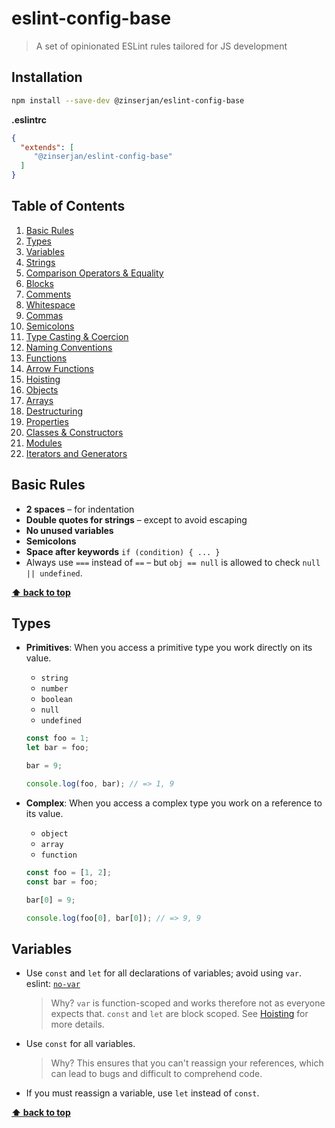 # eslint-config-base

> A set of opinionated ESLint rules tailored for JS development

## Installation

```bash
npm install --save-dev @zinserjan/eslint-config-base
```

**.eslintrc**

```json
{
  "extends": [
     "@zinserjan/eslint-config-base"
  ]
}
```

## Table of Contents

  1. [Basic Rules](#basic-rules)
  1. [Types](#types)
  1. [Variables](#variables)
  1. [Strings](#strings)
  1. [Comparison Operators & Equality](#comparison-operators--equality)
  1. [Blocks](#blocks)
  1. [Comments](#comments)
  1. [Whitespace](#whitespace)
  1. [Commas](#commas)
  1. [Semicolons](#semicolons)
  1. [Type Casting & Coercion](#type-casting--coercion)
  1. [Naming Conventions](#naming-conventions)
  1. [Functions](#functions)
  1. [Arrow Functions](#arrow-functions)
  1. [Hoisting](#hoisting)
  1. [Objects](#objects)
  1. [Arrays](#arrays)
  1. [Destructuring](#arrays)
  1. [Properties](#properties)
  1. [Classes & Constructors](#classes--constructors)
  1. [Modules](#modules)
  1. [Iterators and Generators](#iterators-and-generators)



## Basic Rules

  - **2 spaces** – for indentation
  - **Double quotes for strings** – except to avoid escaping
  - **No unused variables**
  - **Semicolons**
  - **Space after keywords** `if (condition) { ... }`
  - Always use `===` instead of `==` – but `obj == null` is allowed to check `null || undefined`.

**[⬆ back to top](#table-of-contents)**

## Types
  - **Primitives**: When you access a primitive type you work directly on its value.

    + `string`
    + `number`
    + `boolean`
    + `null`
    + `undefined`

    ```javascript
    const foo = 1;
    let bar = foo;

    bar = 9;

    console.log(foo, bar); // => 1, 9
    ```

  - **Complex**: When you access a complex type you work on a reference to its value.

    + `object`
    + `array`
    + `function`

    ```javascript
    const foo = [1, 2];
    const bar = foo;

    bar[0] = 9;

    console.log(foo[0], bar[0]); // => 9, 9
    ```

## Variables

  - Use `const` and `let` for all declarations of variables; avoid using `var`. eslint: [`no-var`](http://eslint.org/docs/rules/no-var.html)

    > Why? `var` is function-scoped and works therefore not as everyone expects that. `const` and `let` are block scoped. See [Hoisting](#hoisting) for more details.

  - Use `const` for all variables.

    > Why? This ensures that you can't reassign your references, which can lead to bugs and difficult to comprehend code.

  - If you must reassign a variable, use `let` instead of `const`.

**[⬆ back to top](#table-of-contents)**
